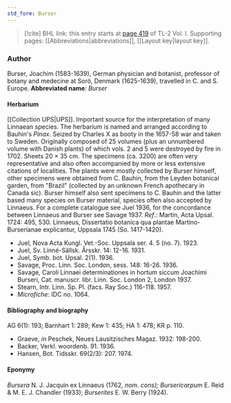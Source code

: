 ```yaml
---
std_form: Burser
---
```


> [!cite] BHL link: this entry starts at [page 419](https://www.biodiversitylibrary.org/page/33120550) of TL-2 Vol. I.
> Supporting pages: [[Abbreviations|abbreviations]], [[Layout key|layout key]].

### Author

Burser, Joachim (1583-1639), German physician and botanist, professor of botany and medecine at Sorö, Denmark (1625-1639), travelled in C. and S. Europe. 
**Abbreviated name**: *Burser*

#### Herbarium

[[Collection UPS|UPS]]. Important source for the interpretation of many Linnaean species. The herbarium is named and arranged according to Bauhin's *Pinax*. Seized by Charles X as booty in the 1657-58 war and taken to Sweden. Originally composed of 25 volumes (plus an unnumbered volume with Danish plants) of which vols. 2 and 5 were destroyed by fire in 1702. Sheets 20 × 35 cm. The specimens (ca. 3200) are often very representative and also often accompanied by more or less extensive citations of localities. The plants were mostly collected by Burser himself, other specimens were obtained from C. Bauhin, from the Leyden botanical garden, from "Brazil" (collected by an unknown French apothecary in Canada sic). Burser himself also sent specimens to C. Bauhin and the latter based many species on Burser material, species often also accepted by Linnaeus. For a complete catalogue see Juel 1936, for the concordance between Linnaeus and Burser see Savage 1937.
*Ref*.: Martin, Acta Upsal. 1724: 495, 530. Linnaeus, Dissertatio botanica qua plantae Martino-Burserianae explicantur, Uppsala 1745 (So. 1417-1420).
- Juel, Nova Acta Kungl. Vet.-Soc. Uppsala ser. 4. 5 (no. 7). 1923.
- Juel, Sv. Linné-Sällsk. Årsskr. 14: 12-16. 1931.
- Juel, Symb. bot. Upsal. 2(1). 1936.
- Savage, Proc. Linn. Soc. London, sess. 148: 16-26. 1936.
- Savage, Caroli Linnaei determinationes in hortum siccum Joachimi Burseri, Cat. manuscr. libr. Linn. Soc. London 2, London 1937.
- Stearn, Intr. Linn. Sp. Pl. (facs. Ray Soc.) 116-118. 1957.
- *Microfiche*: IDC no. 1064.

#### Bibliography and biography

AG 6(1): 193; Barnhart 1: 289; Kew 1: 435; HA 1: 478; KR p. 110.
- Graeve, *in* Peschek, Neues Lausitzisches Magaz. 1932: 198-200.
- Backer, Verkl. woordenb. 91. 1936.
- Hansen, Bot. Tidsskr. 69(2/3): 207. 1974.

#### Eponymy

*Bursera* N. J. Jacquin ex Linnaeus (1762, *nom. cons); Bursericarpum* E. Reid & M. E. J. Chandler (1933); *Burserites* E. W. Berry (1924).

